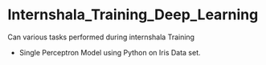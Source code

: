 # Internshala_Training_Deep_Learning
Can various tasks performed during internshala Training
* Single Perceptron Model using Python on Iris Data set.
